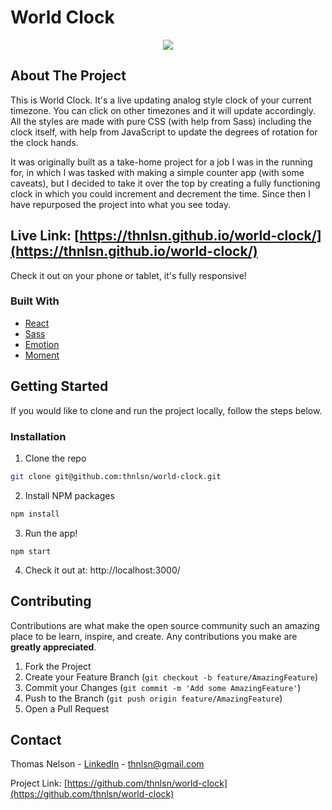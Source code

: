 # World Clock

<p align="center">
  <img src="../assets/World Clock Demo.gif?raw=true" />
</p>

<!-- ABOUT THE PROJECT -->

## About The Project

This is World Clock. It's a live updating analog style clock of your current timezone. You can click on other timezones and it will update accordingly. All the styles are made with pure CSS (with help from Sass) including the clock itself, with help from JavaScript to update the degrees of rotation for the clock hands.

It was originally built as a take-home project for a job I was in the running for, in which I was tasked with making a simple counter app (with some caveats), but I decided to take it over the top by creating a fully functioning clock in which you could increment and decrement the time. Since then I have repurposed the project into what you see today.

## Live Link: [https://thnlsn.github.io/world-clock/](https://thnlsn.github.io/world-clock/)

Check it out on your phone or tablet, it's fully responsive!

### Built With

- [React](https://reactjs.org/)
- [Sass](https://sass-lang.com/)
- [Emotion](https://github.com/emotion-js/emotion)
- [Moment](https://momentjs.com/)

<!-- GETTING STARTED -->

## Getting Started

If you would like to clone and run the project locally, follow the steps below.

### Installation

1. Clone the repo

```sh
git clone git@github.com:thnlsn/world-clock.git
```

2. Install NPM packages

```sh
npm install
```

3. Run the app!

```JS
npm start
```

4. Check it out at: http://localhost:3000/

<!-- CONTRIBUTING -->

## Contributing

Contributions are what make the open source community such an amazing place to be learn, inspire, and create. Any contributions you make are **greatly appreciated**.

1. Fork the Project
2. Create your Feature Branch (`git checkout -b feature/AmazingFeature`)
3. Commit your Changes (`git commit -m 'Add some AmazingFeature'`)
4. Push to the Branch (`git push origin feature/AmazingFeature`)
5. Open a Pull Request

<!-- CONTACT -->

## Contact

Thomas Nelson - [LinkedIn](https://www.linkedin.com/in/thnlsn/) - thnlsn@gmail.com

Project Link: [https://github.com/thnlsn/world-clock](https://github.com/thnlsn/world-clock)

